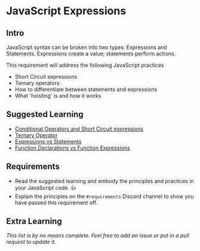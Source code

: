 # JavaScript Expressions

## Intro

JavaScript syntax can be broken into two types: Expressions and Statements. Expressions create a value; statements perform actions.

This requirement will address the following JavaScript practices

 - Short Circuit expressions
 - Ternary operators
 - How to differentiate between statements and expressions
 - What 'hoisting' is and how it works

## Suggested Learning

- [Conditional Operators and Short Circuit expressions](https://developer.mozilla.org/en-US/docs/Web/JavaScript/Reference/Operators/Logical_Operators#Short-circuit_evaluation)
- [Ternary Operator](https://developer.mozilla.org/en-US/docs/Web/JavaScript/Reference/Operators/Conditional_Operator)
- [Expressions vs Statements](http://2ality.com/2012/09/expressions-vs-statements.html)
- [Function Declarations vs Function Expressions](https://javascriptweblog.wordpress.com/2010/07/06/function-declarations-vs-function-expressions/)

## Requirements

- Read the suggested learning and embody the principles and practices in your JavaScript code. 👍
- Explain the principles on the `#requirements` Discord channel to show you have passed this requirement off.

## Extra Learning

*This list is by no means complete. Feel free to add an issue or put in a pull request to update it.*